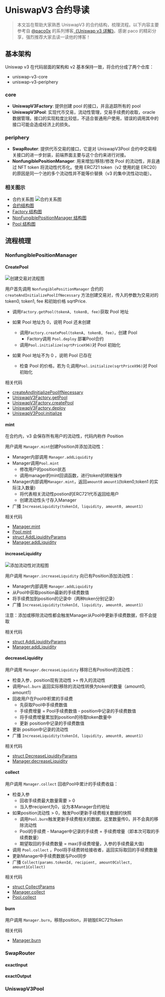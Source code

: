 # UniswapV3 合约导读

> 本文旨在帮助大家熟悉 UniswapV3 的合约结构，梳理流程。以下内容主要参考自 [@paco0x](https://github.com/paco0x) 的系列博客[《Uniswap v3 详解》](https://liaoph.com/uniswap-v3-1/)。感谢 paco 的精彩分享，强烈推荐大家去读一读他的博客！

## 基本架构

Uniswap v3 在代码层面的架构和 v2 基本保持一致，将合约分成了两个仓库：

- uniswap-v3-core
- uniswap-v3-periphery

### core

- **UniswapV3Factory**: 提供创建 pool 的接口，并且追踪所有的 pool
- **UniswapV3Pool**: 实现代币交易，流动性管理，交易手续费的收取，oracle 数据管理。接口的实现粒度比较低，不适合普通用户使用，错误的调用其中的接口可能会造成经济上的损失。

### periphery

- **SwapRouter**: 提供代币交易的接口，它是对 UniswapV3Pool 合约中交易相关接口的进一步封装，前端界面主要与这个合约来进行对接。
- **NonfungiblePositionManager**: 用来增加/移除/修改 Pool 的流动性，并且通过 NFT token 将流动性代币化。使用 ERC721 token（v2 使用的是 ERC20）的原因是同一个池的多个流动性并不能等价替换（v3 的集中流性动功能）。

### 相关图示

- 合约关系图
  ![合约关系图](./img/contracts-relationship.webp)
- [合约结构图](../img/640.png)
- [Factory 结构图](./img/UniswapV3_ContractMap_Factory.png)
- [NonFungiblePositionManager 结构图](./img/UniswapV3_ContractMap_NonFungiblePositionManager.png)
- [Pool 结构图](./img/UniswapV3_ContractMap_Pool.png)

## 流程梳理

### NonfungiblePositionManager

#### CreatePool

![创建交易对流程图](./img/create-pool.png)

用户首先调用 `NonfungiblePositionManager` 合约的 `createAndInitializePoolIfNecessary` 方法创建交易对，传入的参数为交易对的 token0, token1, fee 和初始价格 sqrtPrice.

- 调用`Factory.getPool(tokenA, tokenB, fee)`获取 Pool 地址

- 如果 Pool 地址为 0，说明 Pool 还未创建

  - 调用`Factory.createPool(tokenA, tokenB, fee)`，创建 Pool
    - Factory调用 `Pool.deploy` 部署Pool合约
  - 调用`Pool.initialize(sqrtPriceX96)`对 Pool 初始化

- 如果 Pool 地址不为 0 ，说明 Pool 已存在

  - 检查 Pool 的价格，若为 0,调用`Pool.initialize(sqrtPriceX96)`对 Pool 初始化

相关代码

- [createAndInitializePoolIfNecessary](./NonfungiblePositionManager.md#createAndInitializePoolIfNecessary)
- [UniswapV3Factory.getPool](./UniswapV3Factory.md#getPool)
- [UniswapV3Factory.createPool](./UniswapV3Factory.md#createPool)
- [UniswapV3Factory.deploy](./UniswapV3Factory.md#deploy)
- [UniswapV3Pool.initialize](./UniswapV3Pool.md#initialize)

#### mint

在合约内，v3 会保存所有用户的流动性，代码内称作 Position

用户调用 `Manager.mint`创建Position并添加流动性：

- Manager内部调用 `Manager.addLiquidity`
- Manager调用`Pool.mint`
  - 修改用户的position状态
  - 调用manager的mint回调函数，进行token的转帐操作
- Manager内部调用`Manager.mint`，返回`amount0` `amount1`(token0,token1 的实际注入数量)
  - 将代表相关流动性postion的ERC721代币返回给用户
  - 创建流动性头寸存入Manager
- 广播 `IncreaseLiquidity(tokenId, liquidity, amount0, amount1)`

相关代码

- [Manager.mint](./NonfungiblePositionManager.md#mint)
- [Pool.mint](./UniswapV3Pool.md#mint)
- [struct AddLiquidityParams](./NonfungiblePositionManager.md#AddLiquidityParams)
- [Manager.addLiquidity](./NonfungiblePositionManager.md#addLiquidity)

#### increaseLiquidity

![添加流动性对流程图](./img/add-liquidity.png)

用户调用 `Manager.increaseLiquidity` 向已有Position添加流动性：

- Manager内部调用 `Manager.addLiquidity`
- 从Pool中获取position最新的手续费数值
- 将手续费加到position的记录中（两种token分别记录）
- 广播 `IncreaseLiquidity(tokenId, liquidity, amount0, amount1)`

注意：添加或移除流动性都会触发Manager从Pool中更新手续费数据，但不会提取

相关代码

- [struct AddLiquidityParams](./NonfungiblePositionManager.md#AddLiquidityParams)
- [Manager.addLiquidity](./NonfungiblePositionManager.md#addLiquidity)

#### decreaseLiquidity

用户调用 `Manager.decreaseLiquidity` 移除已有Position的流动性：

- 检查入参，position现有流动性 >= 传入的流动性
- 调用`Pool.burn` 返回实际移除的流动性转换为token的数量（amount0, amount1）
- 回收用户在Pool中积累的手续费
  - 先获取Pool中手续费数值
  - 手续费增量 = Pool手续费数值 - position中记录的手续费数值
  - 将手续费增量累加到position的待取token数量中
  - 更新 position中记录的手续费数值
- 更新 position中记录的流动性
- 广播 `IncreaseLiquidity(tokenId, liquidity, amount0, amount1)`

相关代码

- [struct DecreaseLiquidityParams](./NonfungiblePositionManager.md#DecreaseLiquidityParams)
- [Manager.decreaseLiquidity](./NonfungiblePositionManager.md#decreaseLiquidity)

#### collect

用户调用 `Manager.collect` 回收Pool中累计的手续费收益：

- 检查入参
  - 回收手续费最大数量需要 > 0
  - 当入参recipient为0，设为本Manager合约地址
- 如果position流动性 > 0，触发Pool更新手续费相关数据的快照
  - 调用`Pool.burn`触发更新手续费相关的数据，这里数量传0，并不会真的移除流动性
  - Pool的手续费 - Manager中记录的手续费 = 手续费增量（即本次可取的手续费数量）
  - 期望取回的手续费数量 = max(手续费增量，入参的手续费最大值)
- 调用 `Pool.collect` ，Pool将手续费转给接收者，返回实际取回的手续费数量
- 更新Manager中手续费数据与Pool同步
- 广播 `Collect(params.tokenId, recipient, amount0Collect, amount1Collect)`

相关代码

- [struct CollectParams](./NonfungiblePositionManager.md#CollectParams)
- [Manager.collect](./NonfungiblePositionManager.md#collect)
- [Pool.collect](./UniswapV3Pool.md#collect)

#### burn

用户调用 `Manager.burn`，移除position，并销毁ERC721token

相关代码

- [Manager.burn](./NonfungiblePositionManager.md#burn)


### SwapRouter

#### exactInput

#### exactOutput

### UniswapV3Pool
